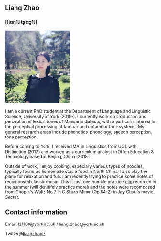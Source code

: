 ## Liang Zhao
### [liɑŋ˥˩  tʂɑʊ̯˥˩]

![Image](mypic.jpg)

I am a current PhD student at the Department of Language and Linguistic Science, University of York (2019-). I currently work on production and perception of lexical tones of Mandarin dialects, with a particular interest in the perceptual processing of familiar and unfamiliar tone systems.  My general research areas include phonetics, phonology, speech perception, tone perception.  

Before coming to York, I received MA in Linguistics from UCL with Distinction (2017) and worked as a curriculum analyst in Offcn Education & Technology based in Beijing, China (2018).

Outside of work, I enjoy cooking, especially various types of noodles, typically found as homemade staple food in North China. I also play the piano for relaxation and fun. I am recently trying to practice some notes of recomposed classic music. This is just one humble practice [clip](https://video.weibo.com/show?fid=1034:4660529843863560) recorded in the summer (will denitifely practice more!) and the notes were recomposed from Chopin's Waltz No.7 in C Sharp Minor (Op.64-2) in Jay Chou's movie *Secret*. 

## Contact information

Email: lz1136@york.ac.uk / liang.zhao@york.ac.uk

Twitter@[liangzhaolz](https://twitter.com/liangzhaolz)



